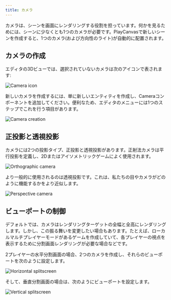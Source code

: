 ```yaml
---
title: カメラ
---
```


カメラは、シーンを画面にレンダリングする役割を担っています。何かを見るためには、シーンに少なくとも1つのカメラが必要です。PlayCanvasで新しいシーンを作成すると、1つのカメラ(および方向性のライト)が自動的に配置されます。

## カメラの作成

エディタの3Dビューでは、選択されていないカメラは次のアイコンで表されます:

![Camera icon](/img/user-manual/graphics/cameras/camera_icon.png)

新しいカメラを作成するには、単に新しいエンティティを作成し、Cameraコンポーネントを追加してください。便利なため、エディタのメニューには1つのステップでこれを行う項目があります。

![Camera creation](/img/user-manual/graphics/cameras/camera_create.png)

## 正投影と透視投影

カメラには2つの投影タイプ、正投影と透視投影があります。正射法カメラは平行投影を定義し、2Dまたはアイソメトリックゲームによく使用されます。

![Orthographic camera](/img/user-manual/graphics/cameras/camera_orthographic.png)

より一般的に使用されるのは透視投影です。これは、私たちの目やカメラがどのように機能するかをより近似します。

![Perspective camera](/img/user-manual/graphics/cameras/camera_perspective.png)

## ビューポートの制御

デフォルトでは、カメラはレンダリングターゲットの全幅と全高にレンダリングします。しかし、この振る舞いを変更したい場合もあります。たとえば、ローカルマルチプレイヤーモードがあるゲームを作成していて、各プレイヤーの視点を表示するために分割画面レンダリングが必要な場合などです。

2プレイヤーの水平分割画面の場合、2つのカメラを作成し、それらのビューポートを次のように設定します。

![Horizontal splitscreen](/img/user-manual/graphics/cameras/camera_horizontal_splitscreen.png)

そして、垂直分割画面の場合は、次のようにビューポートを設定します。

![Vertical splitscreen](/img/user-manual/graphics/cameras/camera_vertical_splitscreen.png)
